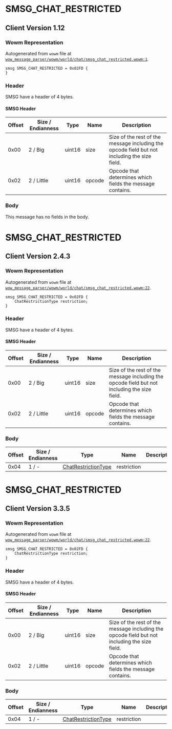 # SMSG_CHAT_RESTRICTED

## Client Version 1.12

### Wowm Representation

Autogenerated from `wowm` file at [`wow_message_parser/wowm/world/chat/smsg_chat_restricted.wowm:1`](https://github.com/gtker/wow_messages/tree/main/wow_message_parser/wowm/world/chat/smsg_chat_restricted.wowm#L1).
```rust,ignore
smsg SMSG_CHAT_RESTRICTED = 0x02FD {
}
```
### Header

SMSG have a header of 4 bytes.

#### SMSG Header

| Offset | Size / Endianness | Type   | Name   | Description |
| ------ | ----------------- | ------ | ------ | ----------- |
| 0x00   | 2 / Big           | uint16 | size   | Size of the rest of the message including the opcode field but not including the size field.|
| 0x02   | 2 / Little        | uint16 | opcode | Opcode that determines which fields the message contains.|

### Body

This message has no fields in the body.

# SMSG_CHAT_RESTRICTED

## Client Version 2.4.3

### Wowm Representation

Autogenerated from `wowm` file at [`wow_message_parser/wowm/world/chat/smsg_chat_restricted.wowm:22`](https://github.com/gtker/wow_messages/tree/main/wow_message_parser/wowm/world/chat/smsg_chat_restricted.wowm#L22).
```rust,ignore
smsg SMSG_CHAT_RESTRICTED = 0x02FD {
    ChatRestrictionType restriction;
}
```
### Header

SMSG have a header of 4 bytes.

#### SMSG Header

| Offset | Size / Endianness | Type   | Name   | Description |
| ------ | ----------------- | ------ | ------ | ----------- |
| 0x00   | 2 / Big           | uint16 | size   | Size of the rest of the message including the opcode field but not including the size field.|
| 0x02   | 2 / Little        | uint16 | opcode | Opcode that determines which fields the message contains.|

### Body

| Offset | Size / Endianness | Type | Name | Description | Comment |
| ------ | ----------------- | ---- | ---- | ----------- | ------- |
| 0x04 | 1 / - | [ChatRestrictionType](chatrestrictiontype.md) | restriction |  |  |

# SMSG_CHAT_RESTRICTED

## Client Version 3.3.5

### Wowm Representation

Autogenerated from `wowm` file at [`wow_message_parser/wowm/world/chat/smsg_chat_restricted.wowm:22`](https://github.com/gtker/wow_messages/tree/main/wow_message_parser/wowm/world/chat/smsg_chat_restricted.wowm#L22).
```rust,ignore
smsg SMSG_CHAT_RESTRICTED = 0x02FD {
    ChatRestrictionType restriction;
}
```
### Header

SMSG have a header of 4 bytes.

#### SMSG Header

| Offset | Size / Endianness | Type   | Name   | Description |
| ------ | ----------------- | ------ | ------ | ----------- |
| 0x00   | 2 / Big           | uint16 | size   | Size of the rest of the message including the opcode field but not including the size field.|
| 0x02   | 2 / Little        | uint16 | opcode | Opcode that determines which fields the message contains.|

### Body

| Offset | Size / Endianness | Type | Name | Description | Comment |
| ------ | ----------------- | ---- | ---- | ----------- | ------- |
| 0x04 | 1 / - | [ChatRestrictionType](chatrestrictiontype.md) | restriction |  |  |

